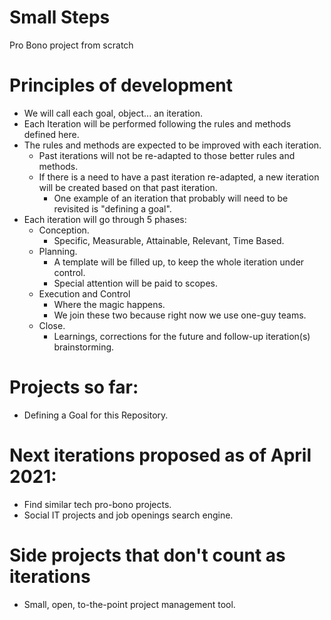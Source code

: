 # Small Steps
Pro Bono project from scratch

# Principles of development
- We will call each goal, object... an iteration.
- Each Iteration will be performed following the rules and methods defined here.
- The rules and methods are expected to be improved with each iteration. 
  - Past iterations will not be re-adapted to those better rules and methods.
  - If there is a need to have a past iteration re-adapted, a new iteration will be created based on that past iteration.
    - One example of an iteration that probably will need to be revisited is "defining a goal".
- Each iteration will go through 5 phases:
  - Conception.
    - Specific, Measurable, Attainable, Relevant, Time Based.
  - Planning.
    - A template will be filled up, to keep the whole iteration under control.
    - Special attention will be paid to scopes.
  - Execution and Control
    - Where the magic happens.
    - We join these two because right now we use one-guy teams.
  - Close.
    - Learnings, corrections for the future and follow-up iteration(s) brainstorming.

# Projects so far:
- Defining a Goal for this Repository.

# Next iterations proposed as of April 2021:
- Find similar tech pro-bono projects.
- Social IT projects and job openings search engine.

# Side projects that don't count as iterations
- Small, open, to-the-point project management tool.
